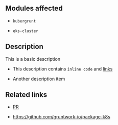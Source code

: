 Modules affected
----------------

-	`kubergrunt`

-	`eks-cluster`

Description
-----------

This is a basic description

-	This description contains `inline code` and [links](https://github.com/gruntwork-io/package-k8s)

-	Another description item

Related links
-------------

-	[PR](https://github.com/gruntwork-io/package-k8s)

-	https://github.com/gruntwork-io/package-k8s
